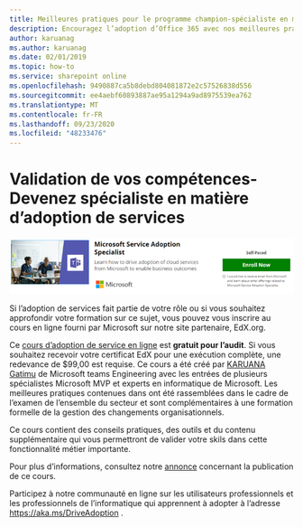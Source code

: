 ```yaml
---
title: Meilleures pratiques pour le programme champion-spécialiste en matière d’adoption de services
description: Encouragez l’adoption d’Office 365 avec nos meilleures pratiques de programme champion
author: karuanag
ms.author: karuanag
ms.date: 02/01/2019
ms.topic: how-to
ms.service: sharepoint online
ms.openlocfilehash: 9490887ca5b8debd804081872e2c57526838d556
ms.sourcegitcommit: ee4aebf60893887ae95a1294a9ad8975539ea762
ms.translationtype: MT
ms.contentlocale: fr-FR
ms.lasthandoff: 09/23/2020
ms.locfileid: "48233476"
---
```

# <a name="validate-your-skills---become-a-service-adoption-specialist"></a>Validation de vos compétences-Devenez spécialiste en matière d’adoption de services

![Formation spécialisée sur l’adoption de services](media/champs_sascourse.png)

Si l’adoption de services fait partie de votre rôle ou si vous souhaitez approfondir votre formation sur ce sujet, vous pouvez vous inscrire au cours en ligne fourni par Microsoft sur notre site partenaire, EdX.org. 

Ce [cours d’adoption de service en ligne](https://aka.ms/AdoptionCert) est **gratuit pour l’audit**.  Si vous souhaitez recevoir votre certificat EdX pour une exécution complète, une redevance de $99,00 est requise.  Ce cours a été créé par [KARUANA Gatimu](https://linkedin.com/in/karuanagatimu) de Microsoft teams Engineering avec les entrées de plusieurs spécialistes Microsoft MVP et experts en informatique de Microsoft.  Les meilleures pratiques contenues dans ont été rassemblées dans le cadre de l’examen de l’ensemble du secteur et sont complémentaires à une formation formelle de la gestion des changements organisationnels.  

Ce cours contient des conseils pratiques, des outils et du contenu supplémentaire qui vous permettront de valider votre skils dans cette fonctionnalité métier importante.  

Pour plus d’informations, consultez notre [annonce](https://aka.ms/AdoptionCertAnnouncement) concernant la publication de ce cours. 

Participez à notre communauté en ligne sur les utilisateurs professionnels et les professionnels de l’informatique qui apprennent à adopter à l’adresse https://aka.ms/DriveAdoption . 